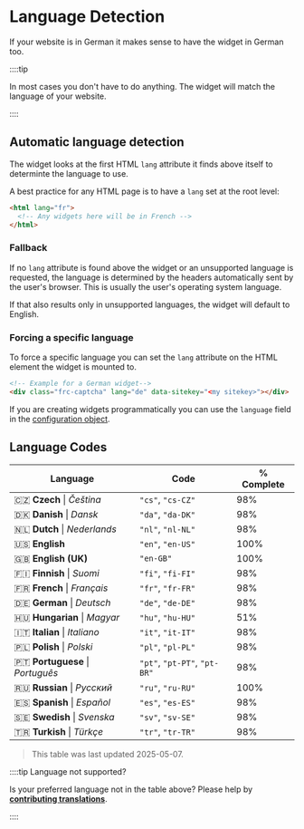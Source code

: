 # Language Detection

If your website is in German it makes sense to have the widget in German too.

::::tip

In most cases you don't have to do anything. The widget will match the language of your website.

::::

## Automatic language detection

The widget looks at the first HTML `lang` attribute it finds above itself to determinte the language to use.

A best practice for any HTML page is to have a `lang` set at the root level:

```html
<html lang="fr">
  <!-- Any widgets here will be in French -->
</html>
```

### Fallback

If no `lang` attribute is found above the widget or an unsupported language is requested, the language is determined by the headers automatically sent by the user's browser. This is usually the user's operating system language.

If that also results only in unsupported languages, the widget will default to English.

### Forcing a specific language

To force a specific language you can set the `lang` attribute on the HTML element the widget is mounted to.

```html
<!-- Example for a German widget-->
<div class="frc-captcha" lang="de" data-sitekey="<my sitekey>"></div>
```

If you are creating widgets programmatically you can use the `language` field in the [configuration object](../sdk/reference/sdk.createwidgetoptions.md).

## Language Codes

| Language | Code  | % Complete              |
|----------|-------|-------------------------|
| 🇨🇿 **Czech** \| *Čeština* | `"cs"`, `"cs-CZ"`| 98% |
| 🇩🇰 **Danish** \| *Dansk* | `"da"`, `"da-DK"`| 98% |
| 🇳🇱 **Dutch** \| *Nederlands* | `"nl"`, `"nl-NL"`| 98% |
| 🇺🇸 **English** | `"en"`, `"en-US"`| 100% |
| 🇬🇧 **English (UK)** |`"en-GB"`| 100% |
| 🇫🇮 **Finnish** \| *Suomi* | `"fi"`, `"fi-FI"`| 98% |
| 🇫🇷 **French** \| *Français* | `"fr"`, `"fr-FR"`| 98% |
| 🇩🇪 **German** \| *Deutsch* | `"de"`, `"de-DE"`| 98% |
| 🇭🇺 **Hungarian** \| *Magyar* | `"hu"`, `"hu-HU"`| 51% |
| 🇮🇹 **Italian** \| *Italiano* | `"it"`, `"it-IT"`| 98% |
| 🇵🇱 **Polish** \| *Polski* | `"pl"`, `"pl-PL"`| 98% |
| 🇵🇹 **Portuguese** \| *Português* | `"pt"`, `"pt-PT"`, `"pt-BR"`| 98% |
| 🇷🇺 **Russian** \| *Русский* | `"ru"`, `"ru-RU"`| 100% |
| 🇪🇸 **Spanish** \| *Español* | `"es"`, `"es-ES"`| 98% |
| 🇸🇪 **Swedish** \| *Svenska* | `"sv"`, `"sv-SE"`| 98% |
| 🇹🇷 **Turkish** \| *Türkçe* | `"tr"`, `"tr-TR"`| 98% |

> This table was last updated 2025-05-07.

::::tip Language not supported?

Is your preferred language not in the table above? Please help by [**contributing translations**](https://poeditor.com/join/project/lrdZQ5Uk6D).

::::
